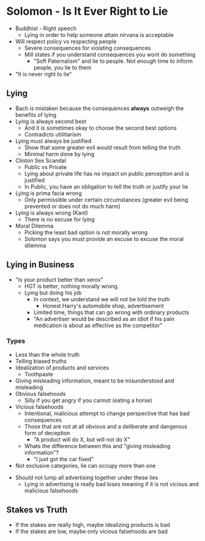 # Solomon - Is It Ever Right to Lie
+ Buddhist - Right speech
    - Lying in order to help someone attain nirvana is acceptable
+ Will respect policy vs respecting people
    - Severe consequences for violating consequences
    - Mill states if you understand consequences you wont do something
        + "Soft Paternalism" and lie to people. Not enough time to inform
          people, you lie to them
+ "It is never right to lie"

## Lying
+ Bach is mistaken because the consequences **always** outweigh the benefits of
  lying
+ Lying is always second best
    - And it is sometimes okay to choose the second best options
    - Contradicts utilitiarism 
+ Lying must always be justified
    - Show that some greater evil would result from telling the truth
    - Minimal harm done by lying
+ Clinton Sex Scandal
    + Public vs Private
    + Lying about private life has no impact on public perception and is
      justified
    + In Public, you have an obligation to tell the truth or justify your lie
+ Lying is prima facia wrong
    - Only permissible under certain circumstances (greater evil being
      prevented or does not do much harm)
+ Lying is always wrong (Kant)
    - There is no excuse for lying
+ Moral Dilemma
    - Picking the least bad option is not morally wrong
    - Solomon says you must provide an excuse to excuse the moral dilemma

## Lying in Business
+ "Is your product better than xerox"
    - HGT is better, nothing morally wrong.
    - Lying but doing his job
        + In context, we understand we will not be told the truth
            - Honest Harry's automobile shop, advertisement
        + Limited time, things that can go wrong with ordinary products
        + "An advertiser would be described as an idiot if his pain medication
          is about as effective as the competitor"
### Types
- Less than the whole truth
- Telling biased truths
- Idealization of products and services
    + Toothpaste
- Giving misleading information, meant to be misunderstood and misleading
- Obvious falsehoods
    + Silly if you get angry if you cannot (eating a horse)
- Vicious falsehoods
    + Intentional, malicious attempt to change perspective that has bad
      consequences
    + Those that are not at all obvious and a deliberate and dangerous form of
      deception
        - "A product will do X, but will not do X"
    + Whats the difference between this and "giving misleading information"?
        - "I just got the car fixed"
- Not exclusive categories, lie can occupy more than one
+ Should not lump all advertising together under these lies
    - Lying in advertising is really bad loses meaning if it is not vicious and
      malicious falsehoods

## Stakes vs Truth
+ If the stakes are really high, maybe idealizing products is bad
+ If the stakes are low, maybe only vicious falsehoods are bad
